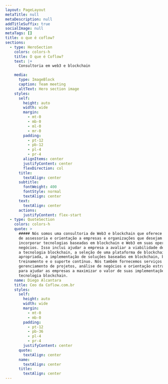 ```yaml
---
layout: PageLayout
metaTitle: null
metaDescription: null
addTitleSuffix: true
socialImage: null
metaTags: []
title: o que é coflow?
sections:
  - type: HeroSection
    colors: colors-h
    title: O que é Coflow?
    text: |+
      Consultoria em web3 e blockchain

    media:
      type: ImageBlock
      caption: Team meeting
      altText: Hero section image
    styles:
      self:
        height: auto
        width: wide
        margin:
          - mt-0
          - mb-0
          - ml-0
          - mr-0
        padding:
          - pt-12
          - pb-12
          - pl-4
          - pr-4
        alignItems: center
        justifyContent: center
        flexDirection: col
      title:
        textAlign: center
      subtitle:
        fontWeight: 400
        fontStyle: normal
        textAlign: center
      text:
        textAlign: center
      actions:
        justifyContent: flex-start
  - type: QuoteSection
    colors: colors-h
    quote: >
      ##### Nós somos uma consultoria de Web3 e blockchain que oferece serviços
      de assessoria e orientação a empresas e organizações que desejam
      incorporar tecnologias baseadas em blockchain e Web3 em suas operações e
      negócios. Isso inclui ajudar a empresa a avaliar a viabilidade de utilizar
      a tecnologia blockchain, a seleção de uma plataforma de blockchain
      apropriada, a implementação de soluções baseadas em blockchain, bem como o
      treinamento e o suporte contínuo. Nós também fornecemos serviços de
      gerenciamento de projetos, análise de negócios e orientação estratégica
      para ajudar as empresas a maximizar o valor de suas implementações de
      tecnologia blockchain.
    name: Diego Alcantara
    title: Ceo da Coflow.com.br
    styles:
      self:
        height: auto
        width: wide
        margin:
          - mt-0
          - mb-0
        padding:
          - pt-12
          - pb-36
          - pl-4
          - pr-4
        justifyContent: center
      quote:
        textAlign: center
      name:
        textAlign: center
      title:
        textAlign: center
---
```

